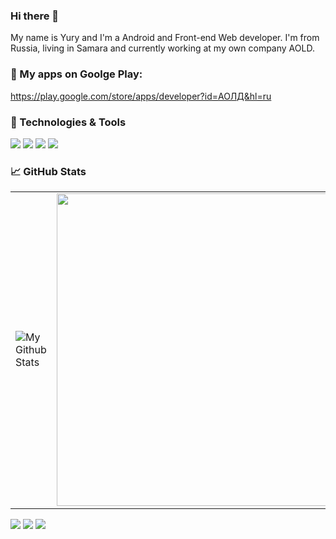 ### Hi there 👋


My name is Yury and I'm a Android and Front-end Web developer. I'm from Russia, living in Samara and currently working at my own company AOLD.


### 💼 My apps on Goolge Play:

https://play.google.com/store/apps/developer?id=АОЛД&hl=ru


### 🔧 Technologies & Tools

![](https://img.shields.io/badge/OS-Windows-informational?style=flat-square&logo=windows&logoColor=white&color=5194f0&bgcolor=110d17)
![](https://img.shields.io/badge/Mobile-Android-informational?style=flat-square&logo=Android&logoColor=white&color=#00FF00&bgcolor=#00FF00)
![](https://img.shields.io/badge/Editor-VS%20Code-informational?style=flat-square&logo=visual-studio-code&logoColor=white&color=5194f0)
![](https://img.shields.io/badge/Code-JavaScript-informational?style=flat-square&logo=javascript&logoColor=white&color=#FFFF00)

### 📈 GitHub Stats

<p align="center">
  <table>
  <tr>
      <td><img align="center"  src="https://github-readme-stats.vercel.app/api?username=redhead1999&include_all_commits=true&count_private=true&show_icons=true&line_height=20&title_color=7A7ADB&icon_color=2234AE&text_color=D3D3D3&bg_color=0,000000,130F40" alt="My Github Stats"></td>
      <td><img align ="center" width="500px" src="https://github-readme-stats.vercel.app/api/top-langs/?username=redhead1999&hide=html&layout=compact&hide_border=true&hide_title=true&theme=dark&icon_color=5194f0&bg_color=0d1117" /></td>
  </tr>   
</table>
</p>

<p>
  <a href="https://www.youtube.com/extremecode"><img src="https://img.shields.io/badge/-ExtremeCode-5194f0?style=flat-square&logo=Youtube" /></a>
  <a href="https://mailhide.io/en/e/gzaiNqU4"><img src="https://img.shields.io/badge/email-reveal-2a8?style=flat-square&logo=gmail&logoColor=white&color=5194f0" /></a>
  <img src="https://visitor-badge.glitch.me/badge?page_id=redhead1999.visitor-badge&color=5194f0" />
</p>



